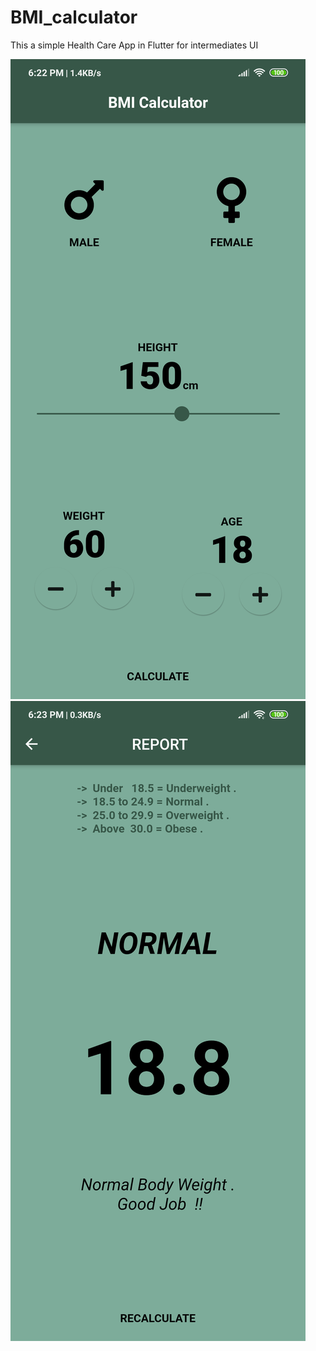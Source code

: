 # BMI_calculator
This a simple Health Care App in Flutter for intermediates UI












![](1.png)
![](2.png)
